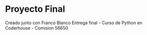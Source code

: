 # Proyecto Final
Creado junto con Franco Blanco 
Entrega final - Curso de Python en Coderhouse - Comision 56650







